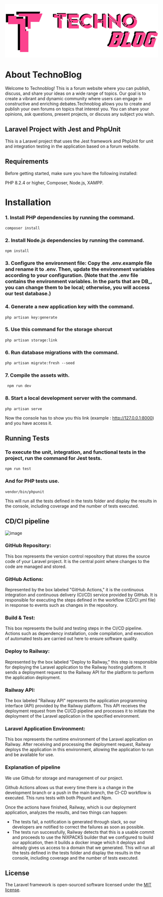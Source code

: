 <p align="center">
  <img src="public/images/LogoTechnoblog.png" alt="Logo Technoblog" style="display: block; margin: 0 auto;">
</p>

# About TechnoBlog
Welcome to Technoblog! This is a forum website where you can publish, discuss, and share your ideas on a wide range of topics. Our goal is to create a vibrant and dynamic community where users can engage in constructive and enriching debates.Technoblog allows you to create and publish your own forums on topics that interest you. You can share your opinions, ask questions, present projects, or discuss any subject you wish.

## Laravel Project with Jest and PhpUnit

This is a Laravel project that uses the Jest framework and PhpUnit for unit and integration testing in the application based on a forum website.

## Requirements
Before getting started, make sure you have the following installed:

PHP 8.2.4 or higher,
Composer,
Node.js,
XAMPP.

# Installation

### 1. Install PHP dependencies by running the command.
    composer install
### 2. Install Node.js dependencies by running the command.
    npm install
### 3. Configure the environment file: Copy the .env.example file and rename it to .env. Then, update the environment variables according to your configuration. (Note that the .env file contains the environment variables. In the parts that are DB_, you can change them to be local; otherwise, you will access our test database.)
### 4. Generate a new application key with the command.
    php artisan key:generate
### 5. Use this command for the storage shorcut
    php artisan storage:link
### 6. Run database migrations with the command.
    php artisan migrate:fresh --seed
### 7. Compile the assets with.
     npm run dev
### 8. Start a local development server with the command.
    php artisan serve
Now the console has to show you this link (example : http://127.0.0.1:8000) and you have access it.
## Running Tests
### To execute the unit, integration, and functional tests in the project, run the command for Jest tests.
    npm run test 
### And for PHP tests use.
    vendor/bin/phpunit
This will run all the tests defined in the tests folder and display the results in the console, including coverage and the number of tests executed.
## CD/CI pipeline
![image](https://github.com/TechnoBlog-DSII/TechnoBlog/assets/95147293/152edf9c-0767-4e1e-a0fb-e9c8bf89b940)

### GitHub Repository: 
This box represents the version control repository that stores the source code of your Laravel project. It is the central point where changes to the code are managed and stored.

### GitHub Actions: 
Represented by the box labeled "GitHub Actions," it is the continuous integration and continuous delivery (CI/CD) service provided by GitHub. It is responsible for executing the steps defined in the workflow (CD/CI.yml file) in response to events such as changes in the repository.

### Build & Test: 
This box represents the build and testing steps in the CI/CD pipeline. Actions such as dependency installation, code compilation, and execution of automated tests are carried out here to ensure software quality.

### Deploy to Railway: 
Represented by the box labeled "Deploy to Railway," this step is responsible for deploying the Laravel application to the Railway hosting platform. It sends a deployment request to the Railway API for the platform to perform the application deployment.

### Railway API: 
The box labeled "Railway API" represents the application programming interface (API) provided by the Railway platform. This API receives the deployment request from the CI/CD pipeline and processes it to initiate the deployment of the Laravel application in the specified environment.

### Laravel Application Environment: 
This box represents the runtime environment of the Laravel application on Railway. After receiving and processing the deployment request, Railway deploys the application in this environment, allowing the application to run and be available for use.

### Explanation of pipeline

We use Github for storage and management of our project.

Github Actions allows us that every time there is a change in the development branch or a push in the main branch, the CI-CD workflow is executed. This runs tests with both Phpunit and Npm.

Once the actions have finished, Railway, which is our deployment application, analyzes the results, and two things can happen:

- The tests fail, a notification is generated through slack, so our developers are notified to correct the failures as soon as possible.
- The tests run successfully, Railway detects that this is a usable commit and proceeds to use the NIXPACKS builder that we configured to build our application, then it builds a docker image which it deploys and already gives us access to a domain that we generated.
This will run all the tests defined in the tests folder and display the results in the console, including coverage and the number of tests executed.
## License
The Laravel framework is open-sourced software licensed under the [MIT license](https://opensource.org/licenses/MIT).
